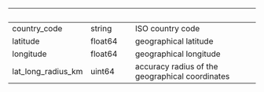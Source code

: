 
|&nbsp;|&nbsp;|&nbsp;|&nbsp;|
|---|---|---|---|
| country_code | string | | ISO country code |
| latitude | float64 | | geographical latitude |
| longitude | float64 | | geographical longitude |
| lat_long_radius_km | uint64 | | accuracy radius of the geographical coordinates |